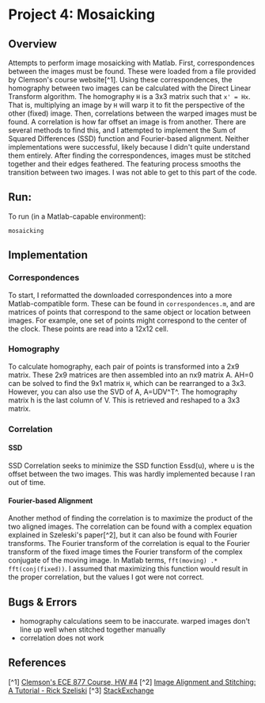 # Project 4: Mosaicking

## Overview
Attempts to perform image mosaicking with Matlab.
First, correspondences between the images must be found.
These were loaded from a file provided by Clemson's course website[^1].
Using these correspondences, the homography between two images can be calculated with the Direct Linear Transform algorithm.
The homography `H` is a 3x3 matrix such that `x' = Hx`.
That is, multiplying an image by `H` will warp it to fit the perspective of the other (fixed) image.
Then, correlations between the warped images must be found.
A correlation is how far offset an image is from another.
There are several methods to find this, and I attempted to implement the Sum of Squared Differences (SSD) function and Fourier-based alignment.
Neither implementations were successful, likely because I didn't quite understand them entirely.
After finding the correspondences, images must be stitched together and their edges feathered.
The featuring process smooths the transition between two images.
I was not able to get to this part of the code.


## Run:
To run (in a Matlab-capable environment):
```
mosaicking
```

## Implementation

### Correspondences
To start, I reformatted the downloaded correspondences into a more Matlab-compatible form.
These can be found in `correspondences.m`, and are matrices of points that correspond to the same object or location between images.
For example, one set of points might correspond to the center of the clock.
These points are read into a 12x12 cell.

### Homography
To calculate homography, each pair of points is transformed into a 2x9 matrix.
These 2x9 matrices are then assembled into an nx9 matrix A.
AH=0 can be solved to find the 9x1 matrix `H`, which can be rearranged to a 3x3.
However, you can also use the SVD of A, A=UDV^T^.
The homography matrix h is the last column of V.
This is retrieved and reshaped to a 3x3 matrix.

### Correlation
#### SSD
SSD Correlation seeks to minimize the SSD function Essd(u), where u is the offset between the two images.
This was hardly implemented because I ran out of time.

#### Fourier-based Alignment
Another method of finding the correlation is to maximize the product of the two aligned images.
The correlation can be found with a complex equation explained in Szeleski's paper[^2], but it can also be found with Fourier transforms.
The Fourier transform of the correlation is equal to the Fourier transform of the fixed image times the Fourier transform of the complex conjugate of the moving image.
In Matlab terms, `fft(moving) .* fft(conj(fixed))`.
I assumed that maximizing this function would result in the proper correlation, but the values I got were not correct.

## Bugs & Errors
- homography calculations seem to be inaccurate. warped images don't line up well when stitched together manually
- correlation does not work

## References
[^1] [Clemson's ECE 877 Course, HW #4](https://cecas.clemson.edu/~stb/ece877/spring2012/)
[^2] [Image Alignment and Stitching: A Tutorial - Rick Szeliski](https://www.microsoft.com/en-us/research/publication/image-alignment-and-stitching-a-tutorial/?from=https%3A%2F%2Fresearch.microsoft.com%2Fpubs%2F70092%2Ftr-2004-92.pdf)
[^3] [StackExchange](https://math.stackexchange.com/questions/494238/how-to-compute-homography-matrix-h-from-corresponding-points-2d-2d-planar-homog)